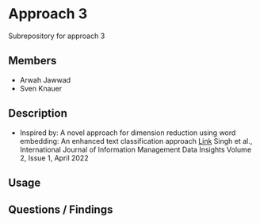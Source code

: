 # Approach 3
Subrepository for approach 3

## Members
- Arwah Jawwad
- Sven Knauer

## Description
- Inspired by: A novel approach for dimension reduction using word embedding: An enhanced text classification approach [Link](https://www.sciencedirect.com/science/article/pii/S2667096822000052) Singh et al., International Journal of Information Management Data Insights
Volume 2, Issue 1, April 2022

## Usage

## Questions / Findings